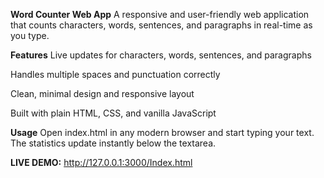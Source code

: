 **Word Counter Web App**
A responsive and user-friendly web application that counts characters, words, sentences, and paragraphs in real-time as you type.

**Features**
Live updates for characters, words, sentences, and paragraphs

Handles multiple spaces and punctuation correctly

Clean, minimal design and responsive layout

Built with plain HTML, CSS, and vanilla JavaScript

**Usage**
Open index.html in any modern browser and start typing your text. The statistics update instantly below the textarea.

**LIVE DEMO:**
[http://127.0.0.1:3000/Index.html
](https://stupendous-creponne-ada3f5.netlify.app/)
